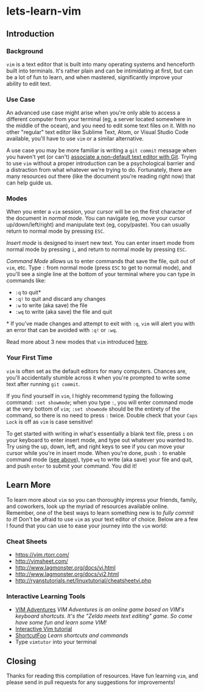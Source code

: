 # lets-learn-vim



## Introduction



### Background

`vim` is a text editor that is built into many operating systems and henceforth built into terminals. It's rather plain and can be intimidating at first, but can be a lot of fun to learn, and when mastered, significantly improve your ability to edit text.



### Use Case 

An advanced use case might arise when you're only able to access a different computer from your terminal (eg, a server located somewhere in the middle of the ocean), and you need to edit some text files on it. With no other "regular" text editor like Sublime Text, Atom, or Visual Studio Code available, you'll have to use `vim` or a similar alternative.

A use case you may be more familiar is writing a `git commit` message when you haven't yet (or can't) [associate a non-default text editor with Git]. Trying to use `vim` without a proper introduction can be a psychological barrier and a distraction from what whatever we're trying to do. Fortunately, there are many resources out there (like the document you're reading right now) that can help guide us.


[associate a non-default text editor with Git]: https://help.github.com/articles/associating-text-editors-with-git/



### Modes

When you enter a `vim` session, your cursor will be on the first character of the document in *normal mode*. You can navigate (eg, move your cursor up/down/left/right) and manipulate text (eg, copy/paste). You can usually return to normal mode by pressing `ESC`.

*Insert mode* is designed to insert new text. You can enter insert mode from normal mode by pressing `i`, and return to normal mode by pressing `ESC`.

*Command Mode* allows us to enter commands that save the file, quit out of `vim`, etc. Type `:` from normal mode (press `ESC` to get to normal mode), and you'll see a single line at the bottom of your terminal where you can type in commands like:

* `:q` to quit*
* `:q!` to quit and discard any changes
* `:w` to write (aka save) the file
* `:wq` to write (aka save) the file and quit 

\* If you've made changes and attempt to exit with `:q`, `vim` will alert you with an error that can be avoided with `:q!` or `:wq`.

Read more about 3 new modes that `vim` introduced [here].

[here]: https://en.wikibooks.org/wiki/Learning_the_vi_Editor/Vim/Modes



### Your First Time

`vim` is often set as the default editors for many computers. Chances are, you'll accidentally stumble across it when you're prompted to write some text after running `git commit`.

If you find yourself in `vim`, I highly recommend typing the following command: `:set showmode`; when you type `:`, you will enter command mode at the very bottom of `vim`; `:set showmode` should be the entirety of the command, so there is no need to press `:` twice. Double check that your `Caps Lock` is off as `vim` is case sensitive!

To get started with writing in what's essentially a blank text file, press `i` on your keyboard to enter insert mode, and type out whatever you wanted to. Try using the up, down, left, and right keys to see if you can move your cursor while you're in insert mode. When you're done, push `:` to enable command mode ([see above]), type `wq` to write (aka save) your file and quit, and push `enter` to submit your command. You did it!

[see above]: #mode



## Learn More

To learn more about `vim` so you can thoroughly impress your friends, family, and coworkers, look up the myriad of resources available online. Remember, one of the best ways to learn something new is to *fully commit to it*! Don't be afraid to use `vim` as your text editor of choice. Below are a few I found that you can use to ease your journey into the `vim` world:



### Cheat Sheets

* https://vim.rtorr.com/
* http://vimsheet.com/
* http://www.lagmonster.org/docs/vi.html
* http://www.lagmonster.org/docs/vi2.html
* http://ryanstutorials.net/linuxtutorial/cheatsheetvi.php



### Interactive Learning Tools

* [VIM Adventures](http://vim-adventures.com/) *VIM Adventures is an online game based on VIM's keyboard shortcuts. It's the "Zelda meets text editing" game. So come have some fun and learn some VIM!*
* [Interactive Vim tutorial](http://www.openvim.com/)
* [ShortcutFoo](https://www.shortcutfoo.com/) *Learn shortcuts and commands*
* Type `vimtutor` into your terminal



## Closing

Thanks for reading this compilation of resources. Have fun learning `vim`, and please send in pull requests for any suggestions for improvements!
